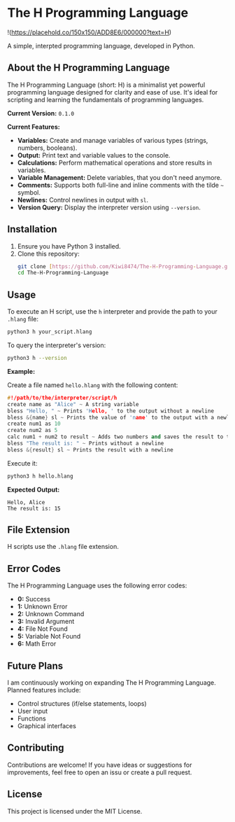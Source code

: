 # The H Programming Language

!(https://placehold.co/150x150/ADD8E6/000000?text=H)

A simple, interpted programming language, developed in Python.

## About the H Programming Language

The H Programming Language (short: H) is a minimalist yet powerful programming language designed for clarity and ease of use. It's ideal for scripting and learning the fundamentals of programming languages.

**Current Version:** `0.1.0`

**Current Features:**
* **Variables:** Create and manage variables of various types (strings, numbers, booleans).
* **Output:** Print text and variable values to the console.
* **Calculations:** Perform mathematical operations and store results in variables.
* **Variable Management:** Delete variables, that you don't need anymore.
* **Comments:** Supports both full-line and inline comments with the tilde `~` symbol.
* **Newlines:** Control newlines in output with `sl`.
* **Version Query:** Display the interpreter version using `--version`.

## Installation

1. Ensure you have Python 3 installed.
2. Clone this repository:
    ```bash
    git clone [https://github.com/Kiwi8474/The-H-Programming-Language.git](https://github.com/Kiwi8474/The-H-Programming-Language.git)
    cd The-H-Programming-Language
    ```

## Usage

To execute an H script, use the `h` interpreter and provide the path to your `.hlang` file:

```bash
python3 h your_script.hlang
```

To query the interpreter's version:
```bash
python3 h --version
```

**Example:**

Create a file named `hello.hlang` with the following content:
```H
#!/path/to/the/interpreter/script/h
create name as "Alice" ~ A string variable
bless "Hello, " ~ Prints 'Hello, ' to the output without a newline
bless &{name} sl ~ Prints the value of 'name' to the output with a newline
create num1 as 10
create num2 as 5
calc num1 + num2 to result ~ Adds two numbers and saves the result to the given variable. If the variable doesn't exist, then it creates a new one
bless "The result is: " ~ Prints without a newline
bless &{result} sl ~ Prints the result with a newline
```

Execute it:
```bash
python3 h hello.hlang
```

**Expected Output:**
```
Hello, Alice
The result is: 15
```

## File Extension

H scripts use the `.hlang` file extension.

## Error Codes

The H Programming Language uses the following error codes:
* **0:** Success
* **1:** Unknown Error
* **2:** Unknown Command
* **3:** Invalid Argument
* **4:** File Not Found
* **5:** Variable Not Found
* **6:** Math Error

## Future Plans

I am continuously working on expanding The H Programming Language. Planned features include:
* Control structures (if/else statements, loops)
* User input
* Functions
* Graphical interfaces

## Contributing

Contributions are welcome! If you have ideas or suggestions for improvements, feel free to open an issu or create a pull request.

## License

This project is licensed under the MIT License.